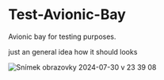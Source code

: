 # Test-Avionic-Bay
Avionic bay for testing purposes.

just an general idea how it should looks

![Snímek obrazovky 2024-07-30 v 23 39 08](https://github.com/user-attachments/assets/db7a9e12-287c-46f6-8598-2db633a09405)
